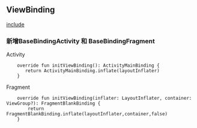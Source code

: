 ## ViewBinding

[include](https://blog.csdn.net/fly_with_24/article/details/104337067)

### 新增BaseBindingActivity 和 BaseBindingFragment
Activity
```
    override fun initViewBinding(): ActivityMainBinding {
       return ActivityMainBinding.inflate(layoutInflater)
    }
```

Fragment
```
    override fun initViewBinding(inflater: LayoutInflater, container: ViewGroup?): FragmentBlankBinding {
        return FragmentBlankBinding.inflate(layoutInflater,container,false)
    }

```